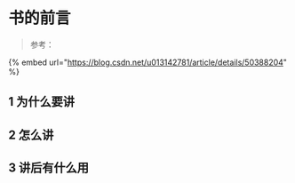 # 书的前言

> 参考：

{% embed url="https://blog.csdn.net/u013142781/article/details/50388204" %}

## 1 为什么要讲

## 2 怎么讲

## 3 讲后有什么用
